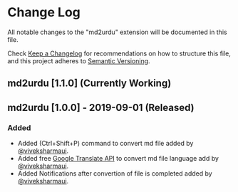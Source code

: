 # Change Log

All notable changes to the "md2urdu" extension will be documented in this file.

Check [Keep a Changelog](http://keepachangelog.com/) for recommendations on how to structure this file, and this project adheres to [Semantic Versioning](https://semver.org/).

## md2urdu [1.1.0] (Currently Working) 

## md2urdu [1.0.0] - 2019-09-01 (Released) 
### Added
- Added (Ctrl+Shift+P) command to convert md file added by [@viveksharmaui](https://github.com/viveksharmaui).
- Added free [Google Translate API](https://www.npmjs.com/package/@vitalets/google-translate-api) to convert md file language add by [@viveksharmaui](https://github.com/viveksharmaui).
- Added Notifications after convertion of file is completed added by [@viveksharmaui](https://github.com/viveksharmaui).
